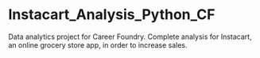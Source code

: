 # Instacart_Analysis_Python_CF
Data analytics project for Career Foundry. Complete analysis for Instacart, an online grocery store app, in order to increase sales. 
